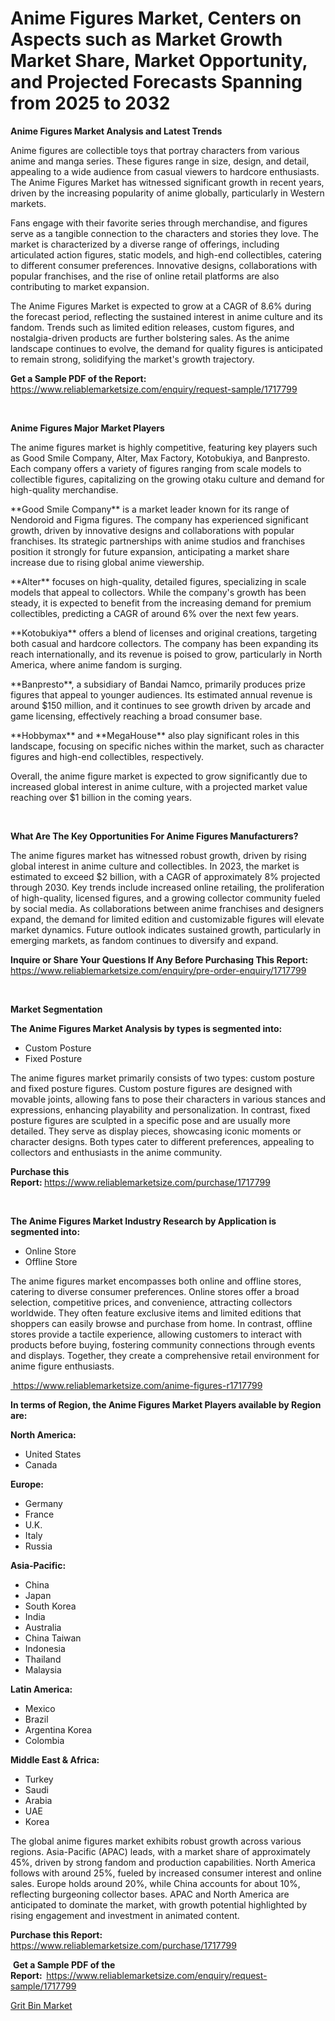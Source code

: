 <p><h1>Anime Figures Market, Centers on Aspects such as Market Growth Market Share, Market Opportunity, and Projected Forecasts Spanning from 2025 to 2032</h1></p><p><strong>Anime Figures Market Analysis and Latest Trends</strong></p>
<p><p>Anime figures are collectible toys that portray characters from various anime and manga series. These figures range in size, design, and detail, appealing to a wide audience from casual viewers to hardcore enthusiasts. The Anime Figures Market has witnessed significant growth in recent years, driven by the increasing popularity of anime globally, particularly in Western markets. </p><p>Fans engage with their favorite series through merchandise, and figures serve as a tangible connection to the characters and stories they love. The market is characterized by a diverse range of offerings, including articulated action figures, static models, and high-end collectibles, catering to different consumer preferences. Innovative designs, collaborations with popular franchises, and the rise of online retail platforms are also contributing to market expansion.</p><p>The Anime Figures Market is expected to grow at a CAGR of 8.6% during the forecast period, reflecting the sustained interest in anime culture and its fandom. Trends such as limited edition releases, custom figures, and nostalgia-driven products are further bolstering sales. As the anime landscape continues to evolve, the demand for quality figures is anticipated to remain strong, solidifying the market's growth trajectory.</p></p>
<p><strong>Get a Sample PDF of the Report:&nbsp;</strong> <a href="https://www.reliablemarketsize.com/enquiry/request-sample/1717799?utm_campaign=2253&utm_medium=2&utm_source=Github&utm_content=ia&utm_term=07022025&utm_id=anime-figures">https://www.reliablemarketsize.com/enquiry/request-sample/1717799</a></p>
<p>&nbsp;</p>
<p><strong>Anime Figures Major Market Players</strong></p>
<p><p>The anime figures market is highly competitive, featuring key players such as Good Smile Company, Alter, Max Factory, Kotobukiya, and Banpresto. Each company offers a variety of figures ranging from scale models to collectible figures, capitalizing on the growing otaku culture and demand for high-quality merchandise.</p><p>**Good Smile Company** is a market leader known for its range of Nendoroid and Figma figures. The company has experienced significant growth, driven by innovative designs and collaborations with popular franchises. Its strategic partnerships with anime studios and franchises position it strongly for future expansion, anticipating a market share increase due to rising global anime viewership.</p><p>**Alter** focuses on high-quality, detailed figures, specializing in scale models that appeal to collectors. While the company's growth has been steady, it is expected to benefit from the increasing demand for premium collectibles, predicting a CAGR of around 6% over the next few years.</p><p>**Kotobukiya** offers a blend of licenses and original creations, targeting both casual and hardcore collectors. The company has been expanding its reach internationally, and its revenue is poised to grow, particularly in North America, where anime fandom is surging.</p><p>**Banpresto**, a subsidiary of Bandai Namco, primarily produces prize figures that appeal to younger audiences. Its estimated annual revenue is around $150 million, and it continues to see growth driven by arcade and game licensing, effectively reaching a broad consumer base.</p><p>**Hobbymax** and **MegaHouse** also play significant roles in this landscape, focusing on specific niches within the market, such as character figures and high-end collectibles, respectively. </p><p>Overall, the anime figure market is expected to grow significantly due to increased global interest in anime culture, with a projected market value reaching over $1 billion in the coming years.</p></p>
<p>&nbsp;</p>
<p><strong>What Are The Key Opportunities For Anime Figures Manufacturers?</strong></p>
<p><p>The anime figures market has witnessed robust growth, driven by rising global interest in anime culture and collectibles. In 2023, the market is estimated to exceed $2 billion, with a CAGR of approximately 8% projected through 2030. Key trends include increased online retailing, the proliferation of high-quality, licensed figures, and a growing collector community fueled by social media. As collaborations between anime franchises and designers expand, the demand for limited edition and customizable figures will elevate market dynamics. Future outlook indicates sustained growth, particularly in emerging markets, as fandom continues to diversify and expand.</p></p>
<p><strong>Inquire or Share Your Questions If Any Before Purchasing This Report:</strong> <a href="https://www.reliablemarketsize.com/enquiry/pre-order-enquiry/1717799?utm_campaign=2253&utm_medium=2&utm_source=Github&utm_content=ia&utm_term=07022025&utm_id=anime-figures">https://www.reliablemarketsize.com/enquiry/pre-order-enquiry/1717799</a></p>
<p>&nbsp;</p>
<p><strong>Market Segmentation</strong></p>
<p><strong>The Anime Figures Market Analysis by types is segmented into:</strong></p>
<p><ul><li>Custom Posture</li><li>Fixed Posture</li></ul></p>
<p><p>The anime figures market primarily consists of two types: custom posture and fixed posture figures. Custom posture figures are designed with movable joints, allowing fans to pose their characters in various stances and expressions, enhancing playability and personalization. In contrast, fixed posture figures are sculpted in a specific pose and are usually more detailed. They serve as display pieces, showcasing iconic moments or character designs. Both types cater to different preferences, appealing to collectors and enthusiasts in the anime community.</p></p>
<p><strong>Purchase this Report:&nbsp;</strong><a href="https://www.reliablemarketsize.com/purchase/1717799?utm_campaign=2253&utm_medium=2&utm_source=Github&utm_content=ia&utm_term=07022025&utm_id=anime-figures">https://www.reliablemarketsize.com/purchase/1717799</a></p>
<p>&nbsp;</p>
<p><strong>The Anime Figures Market Industry Research by Application is segmented into:</strong></p>
<p><ul><li>Online Store</li><li>Offline Store</li></ul></p>
<p><p>The anime figures market encompasses both online and offline stores, catering to diverse consumer preferences. Online stores offer a broad selection, competitive prices, and convenience, attracting collectors worldwide. They often feature exclusive items and limited editions that shoppers can easily browse and purchase from home. In contrast, offline stores provide a tactile experience, allowing customers to interact with products before buying, fostering community connections through events and displays. Together, they create a comprehensive retail environment for anime figure enthusiasts.</p></p>
<p><a href="https://www.reliablemarketsize.com/anime-figures-r1717799?utm_campaign=2253&utm_medium=2&utm_source=Github&utm_content=ia&utm_term=07022025&utm_id=anime-figures">&nbsp;https://www.reliablemarketsize.com/anime-figures-r1717799</a></p>
<p><strong>In terms of Region, the Anime Figures Market Players available by Region are:</strong></p>
<p>
    <p> <strong> North America: </strong>
        <ul>
            <li>United States</li>
            <li>Canada</li>
        </ul>
        </p> 
    <p> <strong> Europe: </strong>
        <ul>
            <li>Germany</li>
            <li>France</li>
            <li>U.K.</li>
            <li>Italy</li>
            <li>Russia</li>
        </ul>
        </p> 
    <p> <strong> Asia-Pacific: </strong>
        <ul>
            <li>China</li>
            <li>Japan</li>
            <li>South Korea</li>
            <li>India</li>
            <li>Australia</li>
            <li>China Taiwan</li>
            <li>Indonesia</li>
            <li>Thailand</li>
            <li>Malaysia</li>
        </ul>
        </p> 
    <p> <strong> Latin America: </strong>
        <ul>
            <li>Mexico</li>
            <li>Brazil</li>
            <li>Argentina Korea</li>
            <li>Colombia</li>
        </ul>
        </p> 
    <p> <strong> Middle East & Africa: </strong>
        <ul>
            <li>Turkey</li>
            <li>Saudi</li>
            <li>Arabia</li>
            <li>UAE</li>
            <li>Korea</li>
        </ul>
    </p>
    </p>
<p><p>The global anime figures market exhibits robust growth across various regions. Asia-Pacific (APAC) leads, with a market share of approximately 45%, driven by strong fandom and production capabilities. North America follows with around 25%, fueled by increased consumer interest and online sales. Europe holds around 20%, while China accounts for about 10%, reflecting burgeoning collector bases. APAC and North America are anticipated to dominate the market, with growth potential highlighted by rising engagement and investment in animated content.</p></p>
<p><strong>Purchase this Report: </strong><a href="https://www.reliablemarketsize.com/purchase/1717799?utm_campaign=2253&utm_medium=2&utm_source=Github&utm_content=ia&utm_term=07022025&utm_id=anime-figures">https://www.reliablemarketsize.com/purchase/1717799</a></p>
<p>&nbsp;<strong>Get a Sample PDF of the Report:&nbsp;&nbsp;</strong><a href="https://www.reliablemarketsize.com/enquiry/request-sample/1717799?utm_campaign=2253&utm_medium=2&utm_source=Github&utm_content=ia&utm_term=07022025&utm_id=anime-figures">https://www.reliablemarketsize.com/enquiry/request-sample/1717799</a></p>
<p><strong></strong></p>
<p><p><a href="https://github.com/dmitriyvo6rog/Market-Research-Report-List-1/blob/main/grit-bin-market.md?utm_campaign=2253&utm_medium=2&utm_source=Github&utm_content=ia&utm_term=07022025&utm_id=anime-figures">Grit Bin Market</a></p></p>